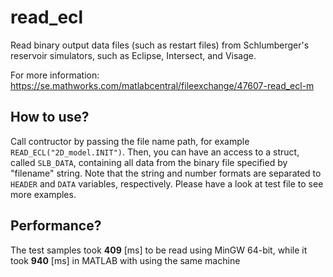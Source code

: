 # read_ecl
Read binary output data files (such as restart files) from Schlumberger's reservoir simulators, such as Eclipse, Intersect, and Visage. 

For more information: https://se.mathworks.com/matlabcentral/fileexchange/47607-read_ecl-m

## How to use?
Call contructor by passing the file name path, for example ```READ_ECL("2D_model.INIT")```. Then, you can have an access to a struct, called ```SLB_DATA```, containing all data from the binary file specified by "filename" string. Note that the string and number formats are separated to ```HEADER``` and ```DATA``` variables, respectively. Please have a look at test file to see more examples.

## Performance?
The test samples took **409** [ms] to be read using MinGW 64-bit, while it took **940** [ms] in MATLAB with using the same machine
